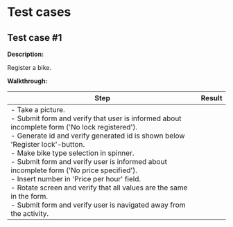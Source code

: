 # Test cases

## Test case #1

**Description:**

Register a bike.

**Walkthrough:**

| **Step**                                                     | **Result** |
| ------------------------------------------------------------ | ---------- |
| - Take a picture.<br />- Submit form and verify that user is informed about incomplete form ('No lock registered'). <br />- Generate id and verify generated id is shown below 'Register lock'-button.<br />- Make bike type selection in spinner.<br /> - Submit form and verify user is informed about incomplete form ('No price specified').<br />- Insert number in 'Price per hour' field.<br />- Rotate screen and verify that all values are the same in the form.<br />- Submit form and verify user is navigated away from the activity. |            |